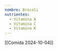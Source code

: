```yaml
---
nombre: Brocoli
nutrientes:
  - Vitamina A
  - Vitamina C
  - Vitamina K
---
```

[[Comida 2024-10-04]]